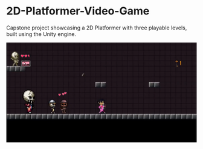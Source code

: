 # 2D-Platformer-Video-Game
Capstone project showcasing a 2D Platformer with three playable levels, built using the Unity engine.

![alt text](https://github.com/LifeAlgorithm/2D-Platformer-Video-Game/blob/master/screenshots/1.png)

